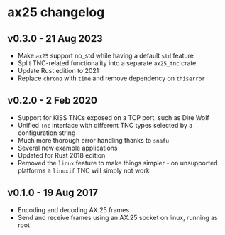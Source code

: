 # ax25 changelog

## v0.3.0 - 21 Aug 2023

* Make `ax25` support no_std while having a default `std` feature
* Split TNC-related functionality into a separate `ax25_tnc` crate
* Update Rust edition to 2021
* Replace `chrono` with `time` and remove dependency on `thiserror`

## v0.2.0 - 2 Feb 2020

* Support for KISS TNCs exposed on a TCP port, such as Dire Wolf
* Unified `Tnc` interface with different TNC types selected by a configuration string
* Much more thorough error handling thanks to `snafu`
* Several new example applications
* Updated for Rust 2018 edition
* Removed the `linux` feature to make things simpler - on unsupported platforms a `linuxif` TNC will simply not work

## v0.1.0 - 19 Aug 2017

* Encoding and decoding AX.25 frames
* Send and receive frames using an AX.25 socket on linux, running as root

